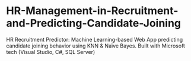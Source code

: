 # HR-Management-in-Recruitment-and-Predicting-Candidate-Joining
HR Recruitment Predictor: Machine Learning-based Web App predicting candidate joining behavior using KNN &amp; Naïve Bayes. Built with Microsoft tech (Visual Studio, C#, SQL Server)
